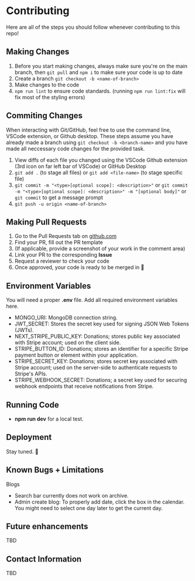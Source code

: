 # Contributing

Here are all of the steps you should follow whenever contributing to this repo!

## Making Changes

1. Before you start making changes, always make sure you're on the main branch, then `git pull` and `npm i` to make sure your code is up to date
2. Create a branch `git checkout -b <name-of-branch>`
3. Make changes to the code
4. `npm run lint` to ensure code standards. (running `npm run lint:fix` will fix most of the styling errors)

## Commiting Changes

When interacting with Git/GitHub, feel free to use the command line, VSCode extension, or Github desktop. These steps assume you have already made a branch using `git checkout -b <branch-name>` and you have made all neccessary code changes for the provided task.

1. View diffs of each file you changed using the VSCode Github extension (3rd icon on far left bar of VSCode) or GitHub Desktop
2. `git add .` (to stage all files) or `git add <file-name>` (to stage specific file)
3. `git commit -m "<type>[optional scope]: <description>"` or
   `git commit -m "<type>[optional scope]: <description>" -m "[optional body]"` or
   `git commit` to get a message prompt
4. `git push -u origin <name-of-branch>`

## Making Pull Requests

1. Go to the Pull Requests tab on [github.com](https://github.com/)
2. Find your PR, fill out the PR template
3. (If applicable, provide a screenshot of your work in the comment area)
4. Link your PR to the corresponding **Issue**
5. Request a reviewer to check your code
6. Once approved, your code is ready to be merged in 🎉

## Environment Variables

You will need a proper **.env** file. Add all required environment variables here.

- MONGO_URI: MongoDB connection string.
- JWT_SECRET: Stores the secret key used for signing JSON Web Tokens (JWTs).
- NEXT_STRIPE_PUBLIC_KEY: Donations; stores public key associated with Stripe account; used on the client side.
- STRIPE_BUTTON_ID: Donations; stores an identifier for a specific Stripe payment button or element within your application.
- STRIPE_SECRET_KEY: Donations; stores secret key associated with Stripe account; used on the server-side to authenticate requests to Stripe's APIs.
- STRIPE_WEBHOOK_SECRET: Donations; a secret key used for securing webhook endpoints that receive notifications from Stripe.

## Running Code

- **npm run dev** for a local test.

## Deployment

Stay tuned. 👀 

## Known Bugs + Limitations

Blogs
- Search bar currently does not work on archive.
- Admin create blog: To properly add date, click the box in the calendar. You might need to select one day later to get the current day.

## Future enhancements 

TBD

## Contact Information

TBD
